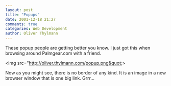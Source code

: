 ```yaml
---
layout: post
title: "Popups"
date: 2001-12-18 21:27
comments: true
categories: Web Development
author: Oliver Thylmann
---
```



These popup people are getting better you know. I just got this when browsing around Palmgear.com with a friend.





&lt;img src=&quot;http://oliver.thylmann.com/popup.png&quot;&gt;

Now as you might see, there is no border of any kind. It is an image in a new browser window that is one big link. Grrr...


